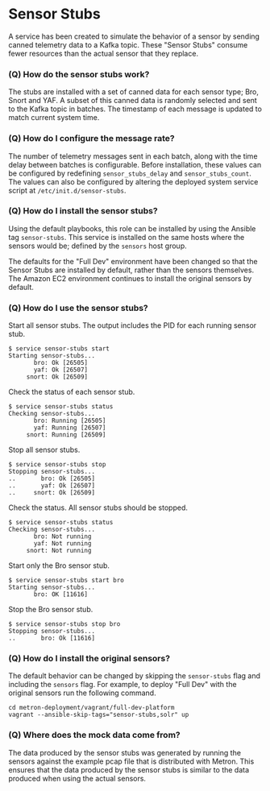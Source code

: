 
# Sensor Stubs

A service has been created to simulate the behavior of a sensor by sending canned telemetry data to a Kafka topic.  These "Sensor Stubs" consume fewer resources than the actual sensor that they replace.

### (Q) How do the sensor stubs work?

The stubs are installed with a set of canned data for each sensor type; Bro, Snort and YAF.  A subset of this canned data is randomly selected and sent to the Kafka topic in batches.  The timestamp of each message is updated to match current system time.  

### (Q) How do I configure the message rate?

The number of telemetry messages sent in each batch, along with the time delay between batches is configurable.  Before installation, these values can be configured by redefining `sensor_stubs_delay` and `sensor_stubs_count`.  The values can also be configured by altering the deployed system service script at `/etc/init.d/sensor-stubs`.

### (Q) How do I install the sensor stubs?

Using the default playbooks, this role can be installed by using the Ansible tag `sensor-stubs`.  This service is installed on the same hosts where the sensors would be; defined by the `sensors` host group.

The defaults for the "Full Dev" environment have been changed so that the Sensor Stubs are installed by default, rather than the sensors themselves.  The Amazon EC2 environment continues to install the original sensors by default.

### (Q) How do I use the sensor stubs?

Start all sensor stubs.  The output includes the PID for each running sensor stub.
```
$ service sensor-stubs start
Starting sensor-stubs...
       bro: Ok [26505]
       yaf: Ok [26507]
     snort: Ok [26509]
```

Check the status of each sensor stub.
```
$ service sensor-stubs status
Checking sensor-stubs...
       bro: Running [26505]
       yaf: Running [26507]
     snort: Running [26509]
```

Stop all sensor stubs.
```
$ service sensor-stubs stop
Stopping sensor-stubs...
..       bro: Ok [26505]
..       yaf: Ok [26507]
..     snort: Ok [26509]
```

Check the status.  All sensor stubs should be stopped.
```
$ service sensor-stubs status
Checking sensor-stubs...
       bro: Not running
       yaf: Not running
     snort: Not running
```

Start only the Bro sensor stub.
```
$ service sensor-stubs start bro
Starting sensor-stubs...
       bro: OK [11616]
```

Stop the Bro sensor stub.
```
$ service sensor-stubs stop bro
Stopping sensor-stubs...
..       bro: Ok [11616]
```

### (Q) How do I install the original sensors?

The default behavior can be changed by skipping the `sensor-stubs` flag and including the `sensors` flag. For example, to deploy "Full Dev" with the original sensors run the following command.

```
cd metron-deployment/vagrant/full-dev-platform
vagrant --ansible-skip-tags="sensor-stubs,solr" up
```

### (Q) Where does the mock data come from?

The data produced by the sensor stubs was generated by running the sensors against the example pcap file that is distributed with Metron.  This ensures that the data produced by the sensor stubs is similar to the data produced when using the actual sensors.
